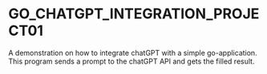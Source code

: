 # GO_CHATGPT_INTEGRATION_PROJECT01
A demonstration on how to integrate chatGPT with a simple go-application.
This program sends a prompt to the chatGPT API and gets the filled result. 
